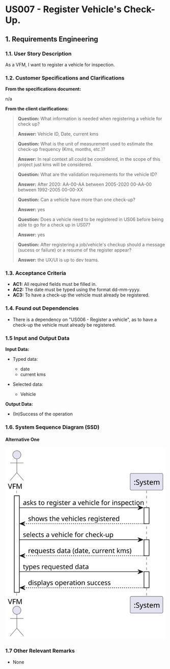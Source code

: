 # US007 -  Register Vehicle's Check-Up.


## 1. Requirements Engineering

### 1.1. User Story Description

As a VFM, I want to register a vehicle for inspection.

### 1.2. Customer Specifications and Clarifications

**From the specifications document:**

n/a

**From the client clarifications:**


> **Question:**
What information is needed when registering a vehicle for check up?
>
> **Answer:**
Vehicle ID,
Date,
current kms

> **Question:**
What is the unit of measurement used to estimate the check-up frequency (Kms, months, etc.)?
>
> **Answer:**
In real context all could be considered, in the scope of this project just kms will be considered.

> **Question:**
What are the validation requirements for the vehicle ID?
>
> **Answer:**
After 2020: AA-00-AA
between 2005-2020 00-AA-00
between 1992-2005 00-00-XX


> **Question:**
Can a vehicle have more than one check-up?
>
> **Answer:**
yes


> **Question:**
Does a vehicle need to be registered in US06 before being able to go for a check up in US07?
>
> **Answer:**
yes

> **Question:**
After registering a job/vehicle's checkup should a message (sucess or failure) or a resume of the register appear?
>
> **Answer:**
the UX/UI is up to dev teams.





### 1.3. Acceptance Criteria

* **AC1:** All required fields must be filled in.
* **AC2:** The date must be typed using the format dd-mm-yyyy.
* **AC3:** To have a check-up the vehicle must already be registered.
### 1.4. Found out Dependencies

* There is a dependency on "US006 - Register a vehicle", as to have a check-up the vehicle must already be registered.

### 1.5 Input and Output Data

**Input Data:**

* Typed data:

  * date
  * current kms

* Selected data:

  * Vehicle

**Output Data:**

* (In)Success of the operation


### 1.6. System Sequence Diagram (SSD)



#### Alternative One

![System Sequence Diagram - Alternative One](svg/us007-system-sequence-diagram-alternative-one.svg)

### 1.7 Other Relevant Remarks

* None
